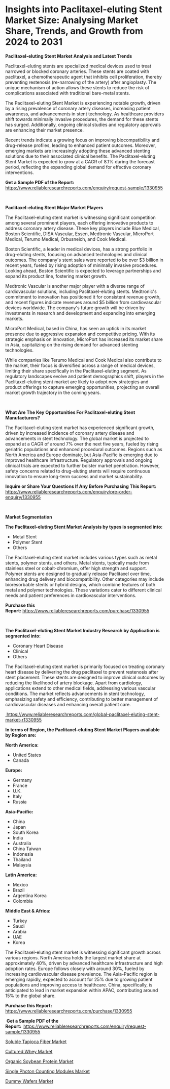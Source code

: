 <p><h1>Insights into Paclitaxel-eluting Stent Market Size: Analysing Market Share, Trends, and Growth from 2024 to 2031</h1></p><p><strong>Paclitaxel-eluting Stent Market Analysis and Latest Trends</strong></p>
<p><p>Paclitaxel-eluting stents are specialized medical devices used to treat narrowed or blocked coronary arteries. These stents are coated with paclitaxel, a chemotherapeutic agent that inhibits cell proliferation, thereby preventing restenosis (re-narrowing of the artery) after angioplasty. The unique mechanism of action allows these stents to reduce the risk of complications associated with traditional bare-metal stents.</p><p>The Paclitaxel-eluting Stent Market is experiencing notable growth, driven by a rising prevalence of coronary artery diseases, increasing patient awareness, and advancements in stent technology. As healthcare providers shift towards minimally invasive procedures, the demand for these stents has surged. Additionally, ongoing clinical studies and regulatory approvals are enhancing their market presence. </p><p>Recent trends indicate a growing focus on improving biocompatibility and drug-release profiles, leading to enhanced patient outcomes. Moreover, emerging markets are increasingly adopting these advanced stenting solutions due to their associated clinical benefits. The Paclitaxel-eluting Stent Market is expected to grow at a CAGR of 8.1% during the forecast period, reflecting the expanding global demand for effective coronary interventions.</p></p>
<p><strong>Get a Sample PDF of the Report:&nbsp;</strong> <a href="https://www.reliableresearchreports.com/enquiry/request-sample/1330955?utm_campaign=1616&utm_medium=2&utm_source=Github&utm_content=ia&utm_term=19102024&utm_id=paclitaxel-eluting-stent">https://www.reliableresearchreports.com/enquiry/request-sample/1330955</a></p>
<p>&nbsp;</p>
<p><strong>Paclitaxel-eluting Stent Major Market Players</strong></p>
<p><p>The Paclitaxel-eluting stent market is witnessing significant competition among several prominent players, each offering innovative products to address coronary artery disease. These key players include Blue Medical, Boston Scientific, DISA Vascular, Essen, Medtronic Vascular, MicroPort Medical, Terumo Medical, Orbusneich, and Cook Medical.</p><p>Boston Scientific, a leader in medical devices, has a strong portfolio in drug-eluting stents, focusing on advanced technologies and clinical outcomes. The company's stent sales were reported to be over $3 billion in recent years, fueled by rising adoption of minimally invasive procedures. Looking ahead, Boston Scientific is expected to leverage partnerships and expand its product line, fostering market growth.</p><p>Medtronic Vascular is another major player with a diverse range of cardiovascular solutions, including Paclitaxel-eluting stents. Medtronic's commitment to innovation has positioned it for consistent revenue growth, and recent figures indicate revenues around $5 billion from cardiovascular devices worldwide. The company's future growth will be driven by investments in research and development and expanding into emerging markets.</p><p>MicroPort Medical, based in China, has seen an uptick in its market presence due to aggressive expansion and competitive pricing. With its strategic emphasis on innovation, MicroPort has increased its market share in Asia, capitalizing on the rising demand for advanced stenting technologies.</p><p>While companies like Terumo Medical and Cook Medical also contribute to the market, their focus is diversified across a range of medical devices, limiting their share specifically in the Paclitaxel-eluting segment. As regulatory landscapes evolve and patient demographics shift, players in the Paclitaxel-eluting stent market are likely to adopt new strategies and product offerings to capture emerging opportunities, projecting an overall market growth trajectory in the coming years.</p></p>
<p>&nbsp;</p>
<p><strong>What Are The Key Opportunities For Paclitaxel-eluting Stent Manufacturers?</strong></p>
<p><p>The Paclitaxel-eluting stent market has experienced significant growth, driven by increased incidence of coronary artery disease and advancements in stent technology. The global market is projected to expand at a CAGR of around 7% over the next five years, fueled by rising geriatric populations and enhanced procedural outcomes. Regions such as North America and Europe dominate, but Asia-Pacific is emerging due to improved healthcare infrastructure. Regulatory approvals and ongoing clinical trials are expected to further bolster market penetration. However, safety concerns related to drug-eluting stents will require continuous innovation to ensure long-term success and market sustainability.</p></p>
<p><strong>Inquire or Share Your Questions If Any Before Purchasing This Report:</strong> <a href="https://www.reliableresearchreports.com/enquiry/pre-order-enquiry/1330955?utm_campaign=1616&utm_medium=2&utm_source=Github&utm_content=ia&utm_term=19102024&utm_id=paclitaxel-eluting-stent">https://www.reliableresearchreports.com/enquiry/pre-order-enquiry/1330955</a></p>
<p>&nbsp;</p>
<p><strong>Market Segmentation</strong></p>
<p><strong>The Paclitaxel-eluting Stent Market Analysis by types is segmented into:</strong></p>
<p><ul><li>Metal Stent</li><li>Polymer Stent</li><li>Others</li></ul></p>
<p><p>The Paclitaxel-eluting stent market includes various types such as metal stents, polymer stents, and others. Metal stents, typically made from stainless steel or cobalt-chromium, offer high strength and support. Polymer stents are designed to gradually release Paclitaxel over time, enhancing drug delivery and biocompatibility. Other categories may include bioresorbable stents or hybrid designs, which combine features of both metal and polymer technologies. These variations cater to different clinical needs and patient preferences in cardiovascular interventions.</p></p>
<p><strong>Purchase this Report:&nbsp;</strong><a href="https://www.reliableresearchreports.com/purchase/1330955?utm_campaign=1616&utm_medium=2&utm_source=Github&utm_content=ia&utm_term=19102024&utm_id=paclitaxel-eluting-stent">https://www.reliableresearchreports.com/purchase/1330955</a></p>
<p>&nbsp;</p>
<p><strong>The Paclitaxel-eluting Stent Market Industry Research by Application is segmented into:</strong></p>
<p><ul><li>Coronary Heart Disease</li><li>Clinical</li><li>Others</li></ul></p>
<p><p>The Paclitaxel-eluting stent market is primarily focused on treating coronary heart disease by delivering the drug paclitaxel to prevent restenosis after stent placement. These stents are designed to improve clinical outcomes by reducing the likelihood of artery blockage. Apart from cardiology, applications extend to other medical fields, addressing various vascular conditions. The market reflects advancements in stent technology, emphasizing safety and efficiency, contributing to better management of cardiovascular diseases and enhancing overall patient care.</p></p>
<p><a href="https://www.reliableresearchreports.com/global-paclitaxel-eluting-stent-market-r1330955?utm_campaign=1616&utm_medium=2&utm_source=Github&utm_content=ia&utm_term=19102024&utm_id=paclitaxel-eluting-stent">&nbsp;https://www.reliableresearchreports.com/global-paclitaxel-eluting-stent-market-r1330955</a></p>
<p><strong>In terms of Region, the Paclitaxel-eluting Stent Market Players available by Region are:</strong></p>
<p>
    <p> <strong> North America: </strong>
        <ul>
            <li>United States</li>
            <li>Canada</li>
        </ul>
        </p> 
    <p> <strong> Europe: </strong>
        <ul>
            <li>Germany</li>
            <li>France</li>
            <li>U.K.</li>
            <li>Italy</li>
            <li>Russia</li>
        </ul>
        </p> 
    <p> <strong> Asia-Pacific: </strong>
        <ul>
            <li>China</li>
            <li>Japan</li>
            <li>South Korea</li>
            <li>India</li>
            <li>Australia</li>
            <li>China Taiwan</li>
            <li>Indonesia</li>
            <li>Thailand</li>
            <li>Malaysia</li>
        </ul>
        </p> 
    <p> <strong> Latin America: </strong>
        <ul>
            <li>Mexico</li>
            <li>Brazil</li>
            <li>Argentina Korea</li>
            <li>Colombia</li>
        </ul>
        </p> 
    <p> <strong> Middle East & Africa: </strong>
        <ul>
            <li>Turkey</li>
            <li>Saudi</li>
            <li>Arabia</li>
            <li>UAE</li>
            <li>Korea</li>
        </ul>
    </p>
    </p>
<p><p>The Paclitaxel-eluting stent market is witnessing significant growth across various regions. North America holds the largest market share at approximately 40%, driven by advanced healthcare infrastructure and high adoption rates. Europe follows closely with around 30%, fueled by increasing cardiovascular disease prevalence. The Asia-Pacific region is emerging rapidly, expected to account for 25% due to growing patient populations and improving access to healthcare. China, specifically, is anticipated to lead in market expansion within APAC, contributing around 15% to the global share.</p></p>
<p><strong>Purchase this Report: </strong><a href="https://www.reliableresearchreports.com/purchase/1330955?utm_campaign=1616&utm_medium=2&utm_source=Github&utm_content=ia&utm_term=19102024&utm_id=paclitaxel-eluting-stent">https://www.reliableresearchreports.com/purchase/1330955</a></p>
<p>&nbsp;<strong>Get a Sample PDF of the Report:&nbsp;&nbsp;</strong><a href="https://www.reliableresearchreports.com/enquiry/request-sample/1330955?utm_campaign=1616&utm_medium=2&utm_source=Github&utm_content=ia&utm_term=19102024&utm_id=paclitaxel-eluting-stent">https://www.reliableresearchreports.com/enquiry/request-sample/1330955</a></p>
<p><strong></strong></p>
<p><p><a href="https://www.linkedin.com/pulse/emerging-soluble-tapioca-fiber-market-opportunities-analysis-0ml3f?utm_campaign=1616&utm_medium=2&utm_source=Github&utm_content=ia&utm_term=19102024&utm_id=paclitaxel-eluting-stent">Soluble Tapioca Fiber Market</a></p><p><a href="https://www.linkedin.com/pulse/cultured-whey-industry-sector-new-technologies-market-impact-k6ydf?utm_campaign=1616&utm_medium=2&utm_source=Github&utm_content=ia&utm_term=19102024&utm_id=paclitaxel-eluting-stent">Cultured Whey Market</a></p><p><a href="https://www.linkedin.com/pulse/organic-soybean-protein-market-report-product-type-end-use-6ebzf?utm_campaign=1616&utm_medium=2&utm_source=Github&utm_content=ia&utm_term=19102024&utm_id=paclitaxel-eluting-stent">Organic Soybean Protein Market</a></p><p><a href="https://www.linkedin.com/pulse/strategic-market-insights-navigating-global-single-photon-xtwyc?utm_campaign=1616&utm_medium=2&utm_source=Github&utm_content=ia&utm_term=19102024&utm_id=paclitaxel-eluting-stent">Single Photon Counting Modules Market</a></p><p><a href="https://www.linkedin.com/pulse/dummy-wafers-mosaic-piecing-together-global-market-dynamics-5drqc?utm_campaign=1616&utm_medium=2&utm_source=Github&utm_content=ia&utm_term=19102024&utm_id=paclitaxel-eluting-stent">Dummy Wafers Market</a></p></p>
